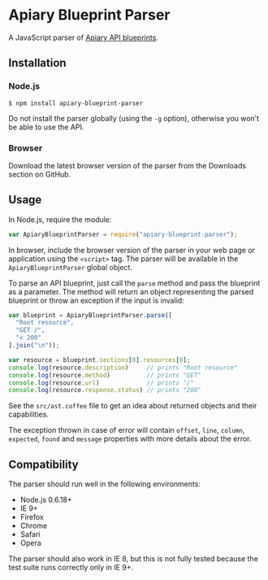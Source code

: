 Apiary Blueprint Parser
=======================

A JavaScript parser of [Apiary API blueprints](http://apiary.io/blueprint).

Installation
------------

### Node.js

    $ npm install apiary-blueprint-parser

Do not install the parser globally (using the `-g` option), otherwise you won’t be able to use the API.

### Browser

Download the latest browser version of the parser from the Downloads section on
GitHub.

Usage
-----

In Node.js, require the module:

```javascript
var ApiaryBlueprintParser = require("apiary-blueprint-parser");
```

In browser, include the browser version of the parser in your web page or
application using the `<script>` tag. The parser will be available in the
`ApiaryBlueprintParser` global object.

To parse an API blueprint, just call the `parse` method and pass the blueprint
as a parameter. The method will return an object representing the parsed
blueprint or throw an exception if the input is invalid:

```javascript
var blueprint = ApiaryBlueprintParser.parse([
  "Root resource",
  "GET /",
  "< 200"
].join("\n"));

var resource = blueprint.sections[0].resources[0];
console.log(resource.description)     // prints "Root resource"
console.log(resource.method)          // prints "GET"
console.log(resource.url)             // prints "/"
console.log(resource.response.status) // prints "200"
```

See the `src/ast.coffee` file to get an idea about returned objects and their
capabilities.

The exception thrown in case of error will contain `offset`, `line`, `column`,
`expected`, `found` and `message` properties with more details about the error.

Compatibility
-------------

The parser should run well in the following environments:

  * Node.js 0.6.18+
  * IE 9+
  * Firefox
  * Chrome
  * Safari
  * Opera

The parser should also work in IE 8, but this is not fully tested because the
test suite runs correctly only in IE 9+.

